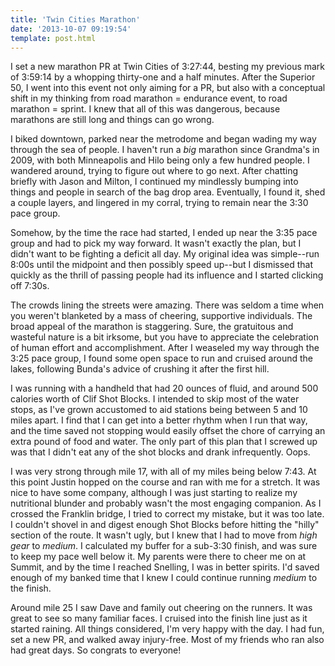 ```yaml
---
title: 'Twin Cities Marathon'
date: '2013-10-07 09:19:54'
template: post.html
---
```


I set a new marathon PR at Twin Cities of 3:27:44, besting my previous mark of 3:59:14 by a whopping thirty-one and a half minutes. After the Superior 50, I went into this event not only aiming for a PR, but also with a conceptual shift in my thinking from road marathon = endurance event, to road marathon = sprint. I knew that all of this was dangerous, because marathons are still long and things can go wrong. 

I biked downtown, parked near the metrodome and began wading my way through the sea of people. I haven't run a *big* marathon since Grandma's in 2009, with both Minneapolis and Hilo being only a few hundred people. I wandered around, trying to figure out where to go next. After chatting briefly with Jason and Milton, I continued my mindlessly bumping into things and people in search of the bag drop area. Eventually, I found it, shed a couple layers, and lingered in my corral, trying to remain near the 3:30 pace group.

Somehow, by the time the race had started, I ended up near the 3:35 pace group and had to pick my way forward. It wasn't exactly the plan, but I didn't want to be fighting a deficit all day. My original idea was simple--run 8:00s until the midpoint and then possibly speed up--but I dismissed that quickly as the thrill of passing people had its influence and I started clicking off 7:30s. 

The crowds lining the streets were amazing. There was seldom a time when you weren't blanketed by a mass of cheering, supportive individuals. The broad appeal of the marathon is staggering. Sure, the gratuitous and wasteful nature is a bit irksome, but you have to appreciate the celebration of human effort and accomplishment. After I weaseled my way through the 3:25 pace group, I found some open space to run and cruised around the lakes, following Bunda's advice of crushing it after the first hill.

I was running with a handheld that had 20 ounces of fluid, and around 500 calories worth of Clif Shot Blocks. I intended to skip most of the water stops, as I've grown accustomed to aid stations being between 5 and 10 miles apart. I find that I can get into a better rhythm when I run that way, and the time saved not stopping would easily offset the chore of carrying an extra pound of food and water. The only part of this plan that I screwed up was that I didn't eat any of the shot blocks and drank infrequently. Oops.

I was very strong through mile 17, with all of my miles being below 7:43. At this point Justin hopped on the course and ran with me for a stretch. It was nice to have some company, although I was just starting to realize my nutritional blunder and probably wasn't the most engaging companion. As I crossed the Franklin bridge, I tried to correct my mistake, but it was too late. I couldn't shovel in and digest enough Shot Blocks before hitting the "hilly" section of the route. It wasn't ugly, but I knew that I had to move from *high gear* to *medium*. I calculated my buffer for a sub-3:30 finish, and was sure to keep my pace well below it. My parents were there to cheer me on at Summit, and by the time I reached Snelling, I was in better spirits. I'd saved enough of my banked time that I knew I could continue running *medium* to the finish.

Around mile 25 I saw Dave and family out cheering on the runners. It was great to see so many familiar faces. I cruised into the finish line just as it started raining. All things considered, I'm very happy with the day. I had fun, set a new PR, and walked away injury-free. Most of my friends who ran also had great days. So congrats to everyone!